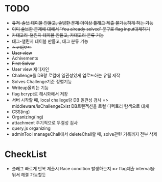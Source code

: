 # TODO

- ~~유저-솔브 테이블 만들고, 솔빙한 문제 더이상 플래그 제출 불가능하게 하는 기능~~
- ~~이미 솔브한 문제에 대해서 'You already solved' 문구로 flag input대체하기~~
- ~~카테고리-챌린지 테이블 만들고, 카테고리 분류 기능~~
- 태그-챌린지 테이블 만들고, 태그 분류 기능
- ~~스코어보드~~
- ~~User view~~
- Achivements
- ~~First Solver~~
- User view 재디자인
- Challenge를 DB랑 로컬에 일관성있게 업로드하는 유틸 제작
- Solves Challenge기준 정렬기능
- Writeup올리는 기능
- flag bcrypt로 해시화해서 저장
- 서버 시작할 때, local challege랑 DB 일관성 검사 => middleware/isChallengeExist DB트랜젝션을 로컬 디렉토리 탐색으로 대체
- CSS(ing)
- Organizing(ing)
- attachment 주기적으로 무결성 검사
- query.js organizing
- adminTool manageChall에서 deleteChall할 때, solve관련 기록까지 전부 삭제

#  CheckList
- 플래그 빠르게 반복 제출시 Race condition 발생하는지 => flag제출 interval을 둬서 해결 가능할듯